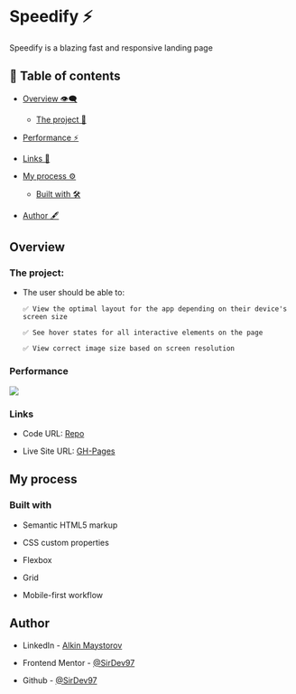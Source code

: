 # Speedify ⚡

Speedify is a blazing fast and responsive landing page

## 📑 Table of contents

- [Overview 👁‍🗨](#overview)

  - [The project 🧾](#the-project)

- [Performance ⚡](#performance)

- [Links 🔗](#links)

- [My process ⚙](#my-process)

  - [Built with 🛠](#built-with)

- [Author 🖋](#author)

## Overview

### The project:

- The user should be able to:

      ✅ View the optimal layout for the app depending on their device's screen size

      ✅ See hover states for all interactive elements on the page

      ✅ View correct image size based on screen resolution

### Performance

![](https://github.com/SirDev97/speedify/blob/main/images/preview.jpeg?raw=true)

### Links

- Code URL: [Repo](https://github.com/SirDev97/speedify)

- Live Site URL: [GH-Pages](https://sirdev97.github.io/speedify/)

## My process

### Built with

- Semantic HTML5 markup

- CSS custom properties

- Flexbox

- Grid

- Mobile-first workflow

## Author

- LinkedIn - [Alkin Maystorov](https://www.linkedin.com/in/alkin-maystorov/)

- Frontend Mentor - [@SirDev97](https://www.frontendmentor.io/profile/SirDev97)

- Github - [@SirDev97](https://github.com/SirDev97)
